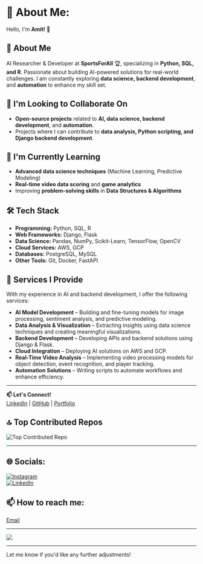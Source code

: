 # 💫 About Me:

Hello, I'm **Amit!** 👋  

## 🚀 About Me  
AI Researcher & Developer at **SportsForAll** 🏆, specializing in **Python, SQL, and R**. Passionate about building AI-powered solutions for real-world challenges. I am constantly exploring **data science, backend development**, and **automation** to enhance my skill set.  

## 💼 I'm Looking to Collaborate On  
- **Open-source projects** related to **AI, data science, backend development**, and **automation**.  
- Projects where I can contribute to **data analysis, Python scripting, and Django backend development**.  

## 🌱 I'm Currently Learning  
- **Advanced data science techniques** (Machine Learning, Predictive Modeling)  
- **Real-time video data scoring** and **game analytics**  
- Improving **problem-solving skills** in **Data Structures & Algorithms**  

## 🛠 Tech Stack  
- **Programming:** Python, SQL, R  
- **Web Frameworks:** Django, Flask  
- **Data Science:** Pandas, NumPy, Scikit-Learn, TensorFlow, OpenCV  
- **Cloud Services:** AWS, GCP  
- **Databases:** PostgreSQL, MySQL  
- **Other Tools:** Git, Docker, FastAPI  

## 💼 Services I Provide  
With my experience in AI and backend development, I offer the following services:
- **AI Model Development** – Building and fine-tuning models for image processing, sentiment analysis, and predictive modeling.
- **Data Analysis & Visualization** – Extracting insights using data science techniques and creating meaningful visualizations.
- **Backend Development** – Developing APIs and backend solutions using Django & Flask.
- **Cloud Integration** – Deploying AI solutions on AWS and GCP.
- **Real-Time Video Analysis** – Implementing video processing models for object detection, event recognition, and player tracking.
- **Automation Solutions** – Writing scripts to automate workflows and enhance efficiency.


---  
**📫 Let's Connect!**  
[LinkedIn](#) | [GitHub](#) | [Portfolio](#)


## 🔝 Top Contributed Repos  
![Top Contributed Repo](https://github-contributor-stats.vercel.app/api?username=amitk249&limit=5&theme=radical&combine_all_yearly_contributions=true)

---

## 🌐 Socials:  
[![Instagram](https://img.shields.io/badge/Instagram-%23E4405F.svg?logo=Instagram&logoColor=white)](https://instagram.com/a_kalal10)  
[![LinkedIn](https://img.shields.io/badge/-LinkedIn-0077B5?logo=linkedin&logoColor=white&style=for-the-badge)](https://www.linkedin.com/in/your-linkedin-profile/)  

## 📫 How to reach me:  
[Email](mailto:your-email@example.com)

---

[![](https://visitcount.itsvg.in/api?id=amitk249&icon=0&color=0)](https://visitcount.itsvg.in)

---

Let me know if you'd like any further adjustments!
